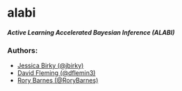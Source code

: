 # alabi

#### *Active Learning Accelerated Bayesian Inference (ALABI)*

### Authors:
- [Jessica Birky (@jbirky)](https://github.com/jbirky)
- [David Fleming (@dflemin3)](https://github.com/dflemin3)
- [Rory Barnes (@RoryBarnes)](https://github.com/RoryBarnes)
